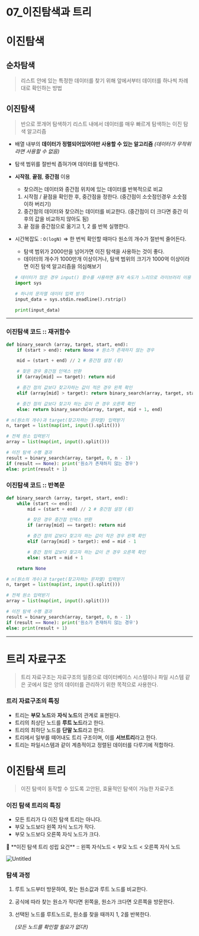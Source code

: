 # 07_이진탐색과 트리

# 이진탐색

## 순차탐색

> 리스트 안에 있는 특정한 데이터를 찾기 위해
앞에서부터 데이터를 하나씩 차례대로 확인하는 방법
> 

## 이진탐색

> 반으로 쪼개어 탐색하기
리스트 내에서 데이터를 매우 빠르게 탐색하는 이진 탐색 알고리즘
> 
- 배열 내부의 **데이터가 정렬되어있어야만 사용할 수 있는 알고리즘** *(데이터가 무작위라면 사용할 수 없음)*
- 탐색 범위를 절반씩 좁혀가며 데이터를 탐색한다.
- **시작점**, **끝점**, **중간점** 이용
    - 찾으려는 데이터와 중간점 위치에 있는 데이터를 반복적으로 비교
    1. 시작점 / 끝점을 확인한 후, 중간점을 정한다. (중간점이 소숫점인경우 소숫점 이하 버리기)
    2. 중간점의 데이터와 찾으려는 데이터를 비교한다. (중간점이 더 크다면 중간 이후의 값을 비교하지 않아도 됨)
    3. 끝 점을 중간점으로 옮기고 1, 2 를 반복 실행한다.
- 시간복잡도 : `O(logN)` ⇒ 한 번씩 확인할 때마다 원소의 개수가 절반씩 줄어든다.
    - 탐색 범위가 2000만을 넘어가면 이진 탐색을 사용하는 것이 좋다.
    - 데이터의 개수가 1000만개 이상이거나,
    탐색 범위의 크기가 1000억 이상이라면 이진 탐색 알고리즘을 의심해보기
    
    ```python
    # 데이터가 많은 경우 input() 함수를 사용하면 동작 속도가 느리므로 라이브러리 이용
    import sys
    
    # 하나의 문자열 데이터 입력 받기
    input_data = sys.stdin.readline().rstrip()
    
    print(input_data)
    ```
    

---

### 이진탐색 코드 :: 재귀함수

```python
def binary_search (array, target, start, end):
    if (start > end): return None # 원소가 존재하지 않는 경우

    mid = (start + end) // 2 # 중간점 설정 (몫)

    # 찾은 경우 중간점 인덱스 반환
    if (array[mid] == target): return mid

    # 중간 점의 값보다 찾고자하는 값이 적은 경우 왼쪽 확인
    elif (array[mid] > target): return binary_search(array, target, start, mid - 1)

    # 중간 점의 값보다 찾고자 하는 값이 큰 경우 오른쪽 확인
    else: return binary_search(array, target, mid + 1, end)

# n(원소의 개수)과 target(찾고자하는 문자열) 입력받기
n, target = list(map(int, input().split()))

# 전체 원소 입력받기
array = list(map(int, input().split()))

# 이진 탐색 수행 결과
result = binary_search(array, target, 0, n - 1)
if (result == None): print('원소가 존재하지 않는 경우')
else: print(result + 1)
```

### 이진탐색 코드 :: 반복문

```python
def binary_search (array, target, start, end):
    while (start <= end):
        mid = (start + end) // 2 # 중간점 설정 (몫)

        # 찾은 경우 중간점 인덱스 반환
        if (array[mid] == target): return mid

        # 중간 점의 값보다 찾고자 하는 값이 적은 경우 왼쪽 확인
        elif (array[mid] > target): end = mid - 1

        # 중간 점의 값보다 찾고자 하는 값이 큰 경우 오른쪽 확인
        else: start = mid + 1

    return None

# n(원소의 개수)과 target(찾고자하는 문자열) 입력받기
n, target = list(map(int, input().split()))

# 전체 원소 입력받기
array = list(map(int, input().split()))

# 이진 탐색 수행 결과
result = binary_search(array, target, 0, n - 1)
if (result == None): print('원소가 존재하지 않는 경우')
else: print(result + 1)
```

---

# 트리 자료구조

> 트리 자료구조는 자료구조의 일종으로
데이터베이스 시스템이나 파일 시스템 같은 곳에서 많은 양의 데이터를 관리하기 위한 목적으로 사용한다.
> 

### 트리 자료구조의 특징

- 트리는 **부모 노드**와 **자식 노드**의 관계로 표현된다.
- 트리의 최상단 노드를 **루트 노드**라고 한다.
- 트리의 최하단 노드를 **단말 노드**라고 한다.
- 트리에서 일부를 떼어내도 트리 구조이며, 이를 **서브트리**라고 한다.
- 트리는 파일시스템과 같이 계층적이고 정렬된 데이터를 다루기에 적합하다.

# 이진탐색 트리

> 이진 탐색이 동작할 수 있도록 고안된, 효율적인 탐색이 가능한 자료구조
> 

### 이진 탐색 트리의 특징

- 모든 트리가 다 이진 탐색 트리는 아니다.
- 부모 노드보다 왼쪽 자식 노드가 작다.
- 부모 노드보다 오른쪽 자식 노드가 크다.

<aside>
🔹 **이진 탐색 트리 성립 요건** :: 왼쪽 자식노드 < 부모 노드 < 오른쪽 자식 노드

</aside>

![Untitled](https://s3-us-west-2.amazonaws.com/secure.notion-static.com/f2514e61-cdaa-4081-bf58-96811fe046a4/Untitled.png)

### 탐색 과정

1. 루트 노드부터 방문하여, 찾는 원소값과 루트 노드를 비교한다.
2. 공식에 따라 찾는 원소가 작다면 왼쪽을, 원소가 크다면 오른쪽을 방문한다.
3. 선택된 노드를 루트노드로, 원소를 찾을 때까지 1, 2를 반복한다.
    
    *(모든 노드를 확인할 필요가 없다!)*